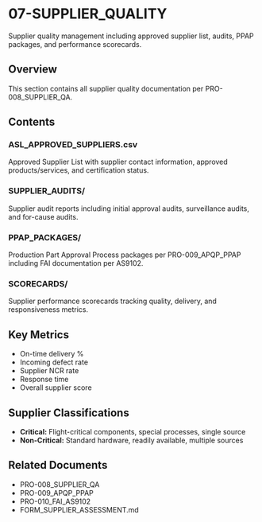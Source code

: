 # 07-SUPPLIER_QUALITY

Supplier quality management including approved supplier list, audits, PPAP packages, and performance scorecards.

## Overview

This section contains all supplier quality documentation per PRO-008_SUPPLIER_QA.

## Contents

### ASL_APPROVED_SUPPLIERS.csv
Approved Supplier List with supplier contact information, approved products/services, and certification status.

### SUPPLIER_AUDITS/
Supplier audit reports including initial approval audits, surveillance audits, and for-cause audits.

### PPAP_PACKAGES/
Production Part Approval Process packages per PRO-009_APQP_PPAP including FAI documentation per AS9102.

### SCORECARDS/
Supplier performance scorecards tracking quality, delivery, and responsiveness metrics.

## Key Metrics

- On-time delivery %
- Incoming defect rate
- Supplier NCR rate
- Response time
- Overall supplier score

## Supplier Classifications

- **Critical:** Flight-critical components, special processes, single source
- **Non-Critical:** Standard hardware, readily available, multiple sources

## Related Documents

- PRO-008_SUPPLIER_QA
- PRO-009_APQP_PPAP
- PRO-010_FAI_AS9102
- FORM_SUPPLIER_ASSESSMENT.md
